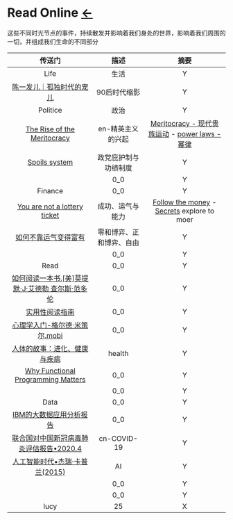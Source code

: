 # Read Online  [←](index.md)

这些不同时光节点的事件，持续散发并影响着我们身处的世界，影响着我们周围的一切，并组成我们生命的不同部分

| 传送门 | 描述 | 摘要 |
|:---:|:---:|:---:|
| Life | 生活 | Y |
| [陈一发儿｜孤独时代的宠儿](https://mp.weixin.qq.com/s?__biz=MzAxMTg0NzYzMg==&mid=2651515956&idx=1&sn=3dab2e8a3f24e35b5f18679c5ab2729f&chksm=80449e8bb733179d65ad47d837754fcb1929d52c1d1b678bd637007dbc39ee0f20518f404a63&mpshare=1&scene=1&srcid=0818cNbUmPxDsfeBKCH3R0Es&key=01cef8d7e5105324a7347ab85b0c19046c4d122052892b1db34f62db42d093a0ea9501a517e3082e53c82e57f0f1f6d6ffefcca23cf1cd63ae5670f8d161befc36b59655aea458647fbea684bc870e71&ascene=0&uin=MTg0NDczMTY4MQ%3D%3D&devicetype=iMac+MacBookAir6%2C1+OSX+OSX+10.10.5+build(14F2109)&version=12020810&nettype=WIFI&fontScale=100&pass_ticket=sSBHjazSJGsth72T2SsuU%2BhOcbt2tjmDf5%2FNqABNlbv5UB%2B19HGZmtycLFpRvNWV) | 90后时代缩影 | Y |
| Politice | 政治 | Y |
| [The Rise of the Meritocracy](https://en.wikipedia.org/wiki/The_Rise_of_the_Meritocracy) | en-精英主义的兴起 | [Meritocracy - 现代贵族运动](https://en.wikipedia.org/wiki/Meritocracy) - [power laws - 幂律](https://edgeperspectives.typepad.com/edge_perspectives/2007/05/the_power_of_po.html) |
| [Spoils system](https://en.wikipedia.org/wiki/Spoils_system) | 政党庇护制与功绩制度 | Y |
| []() | 0_0 | Y |
| Finance | 0_0 | Y |
| [You are not a lottery ticket](https://github.com/AmbroseRen/stanford-cs183-notes/blob/master/docs/a/6.md) | 成功、运气与能力 | [Follow the money](https://github.com/AmbroseRen/stanford-cs183-notes/blob/master/docs/a/7.md) - [Secrets](https://github.com/AmbroseRen/stanford-cs183-notes/blob/master/docs/a/8.md) explore to moer |
| [如何不靠运气变得富有](https://github.com/taosue/how-to-get-rich-without-getting-lucky/blob/master/README.md) | 零和博弈、正和博弈、自由 | Y |
| []() | 0_0 | Y |
| Read | 0_0 | Y |
| [如何阅读一本书.[美]莫提默·J·艾德勒 查尔斯·范多伦](http://www.sssch.net/Admin/ckfinder/userfiles/files/shujixiazai/shujijijin/%E5%A6%82%E4%BD%95%E9%98%85%E8%AF%BB%E4%B8%80%E6%9C%AC%E4%B9%A6.pdf) | 0_0 | Y |
| [实用性阅读指南](http://ebookimg.lorefree.com/assets/file/2019/04/14/172140/%E5%AE%9E%E7%94%A8%E6%80%A7%E9%98%85%E8%AF%BB%E6%8C%87%E5%8D%97.pdf) | 0_0 | Y |
| [心理学入门-格尔德·米策尔.mobi](心理学入门-格尔德·米策尔.mobi) | 0_0 | Y |
| [人体的故事：进化、健康与疾病](http://www.duokan.com/reader/www/app.html?id=14675bb3a5224e0f8b9a10b191c19cc9) | health | Y |
| [Why Functional Programming Matters](https://www.cs.kent.ac.uk/people/staff/dat/miranda/whyfp90.pdf) | 0_0 | Y |
| []() | 0_0 | Y |
| Data | 0_0 | Y |
| [IBM的大数据应用分析报告](https://www.ibm.com/downloads/cas/ED0JV08Q) | 0_0 | Y |
| [联合国对中国新冠病毒肺炎评估报告•2020.4](https://files.catbox.moe/3kmdal.pdf) | cn-COVID-19 | Y |
| [人工智能时代•杰瑞·卡普兰(2015)](https://files.catbox.moe/qyc48c.pdf) | AI | Y |
| []() | 0_0 | Y |
| []() | 0_0 | Y |
| lucy | 25 | X |

